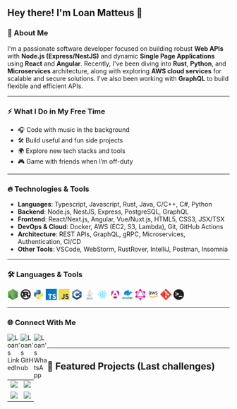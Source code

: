 ## Hey there! I'm Loan Matteus 👋

### 🚀 About Me
I'm a passionate software developer focused on building robust **Web APIs** with **Node.js (Express/NestJS)** and dynamic **Single Page Applications** using **React** and **Angular**. Recently, I've been diving into **Rust**, **Python**, and **Microservices** architecture, along with exploring **AWS cloud services** for scalable and secure solutions. I've also been working with **GraphQL** to build flexible and efficient APIs.

---

### ⚡ What I Do in My Free Time
- 🎧 Code with music in the background  
- 🛠️ Build useful and fun side projects  
- 🌍 Explore new tech stacks and tools  
- 🎮 Game with friends when I’m off-duty  

---

### 🔥 Technologies & Tools
- **Languages**: Typescript, Javascript, Rust, Java, C/C++, C#, Python
- **Backend**: Node.js, NestJS, Express, PostgreSQL, GraphQL  
- **Frontend**: React/Next.js, Angular, Vue/Nuxt.js, HTML5, CSS3, JSX/TSX  
- **DevOps & Cloud**: Docker, AWS (EC2, S3, Lambda), Git, GitHub Actions
- **Architecture**: REST APIs, GraphQL, gRPC, Microservices, Authentication, CI/CD  
- **Other Tools**: VSCode, WebStorm, RustRover, IntelliJ, Postman, Insomnia  

---

### 🛠️ Languages & Tools
<p>
  <img height="25" src="https://raw.githubusercontent.com/github/explore/main/topics/nodejs/nodejs.png">
  <img height="25" src="https://raw.githubusercontent.com/github/explore/main/topics/rust/rust.png">
  <img height="25" src="https://raw.githubusercontent.com/github/explore/main/topics/python/python.png">
  <img height="25" src="https://raw.githubusercontent.com/github/explore/main/topics/typescript/typescript.png">
  <img height="25" src="https://raw.githubusercontent.com/github/explore/main/topics/javascript/javascript.png">
  <img height="25" src="https://raw.githubusercontent.com/github/explore/main/topics/cpp/cpp.png">
  <img height="25" src="https://raw.githubusercontent.com/github/explore/main/topics/java/java.png">
  <img height="25" src="https://raw.githubusercontent.com/github/explore/main/topics/react/react.png">
  <img height="25" src="https://raw.githubusercontent.com/github/explore/main/topics/angular/angular.png">
  <img height="25" src="https://raw.githubusercontent.com/github/explore/main/topics/docker/docker.png">
  <img height="25" src="https://raw.githubusercontent.com/github/explore/main/topics/graphql/graphql.png">
  <img height="25" src="https://raw.githubusercontent.com/github/explore/main/topics/aws/aws.png">
  <img height="25" src="https://raw.githubusercontent.com/github/explore/main/topics/git/git.png">
  <img height="25" src="https://raw.githubusercontent.com/github/explore/main/topics/terminal/terminal.png">
</p>

---

### 🌐 Connect With Me
  <a href="https://www.linkedin.com/in/loanmatteusz/">
    <img align="left" alt="Loan's LinkedIn" width="30px" src="https://cdn.jsdelivr.net/npm/simple-icons@v5/icons/linkedin.svg" />
  </a>
  <a href="https://github.com/loanmatteusz">
    <img align="left" alt="Loan's GitHub" width="30px" src="https://cdn.jsdelivr.net/npm/simple-icons@v5/icons/github.svg" />
  </a>
  <a href="https://api.whatsapp.com/send/?phone=5583991038623&text&type=phone_number&app_absent=0">
    <img align="left" alt="Loan's WhatsApp" width="30px" src="https://cdn.jsdelivr.net/npm/simple-icons@v5/icons/whatsapp.svg" />
  </a>
<br>

---

## 📌 Featured Projects (Last challenges)

<table>
  <tr>
    <td>
      <a href="https://github.com/loanmatteusz/golang-product-app">
        <img src="https://github-readme-stats.vercel.app/api/pin/?username=loanmatteusz&repo=golang-product-app&theme=default" />
      </a>
    </td>
    <td>
      <a href="https://github.com/loanmatteusz/java-todo-app-springboot">
        <img src="https://github-readme-stats.vercel.app/api/pin/?username=loanmatteusz&repo=java-todo-app-springboot&theme=default" />
      </a>
    </td>
  </tr>
  <tr>
    <td>
      <a href="https://github.com/loanmatteusz/letmeask-api">
        <img src="https://github-readme-stats.vercel.app/api/pin/?username=loanmatteusz&repo=letmeask-api&theme=default" />
      </a>
    </td>
    <td>
      <a href="https://github.com/loanmatteusz/php-socio-map-app">
        <img src="https://github-readme-stats.vercel.app/api/pin/?username=loanmatteusz&repo=php-socio-map-app&theme=default" />
      </a>
    </td>
  </tr>
</table>
